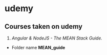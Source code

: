 # udemy
## Courses taken on udemy
1. _Angular & NodeJS - The MEAN Stack Guide._ 
- Folder name **MEAN_guide**
